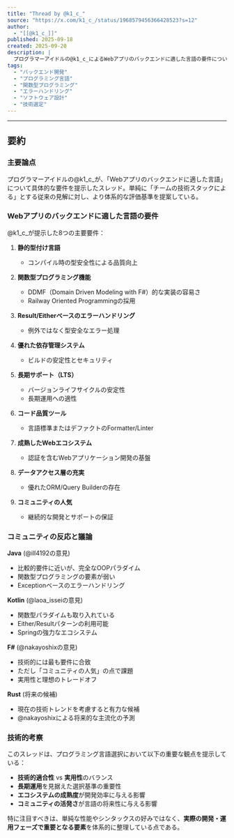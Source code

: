 ```yaml
---
title: "Thread by @k1_c_"
source: "https://x.com/k1_c_/status/1968579456366428523?s=12"
author:
  - "[[@k1_c_]]"
published: 2025-09-18
created: 2025-09-20
description: |
  プログラマーアイドルの@k1_c_によるWebアプリのバックエンドに適した言語の要件についてのスレッド。静的型付け、関数型プログラミング、エラーハンドリング、エコシステムの成熟度など、実際の開発現場で重要な要素を整理している。
tags:
  - "バックエンド開発"
  - "プログラミング言語"
  - "関数型プログラミング"
  - "エラーハンドリング"
  - "ソフトウェア設計"
  - "技術選定"
---
```


---

## 要約

### 主要論点

プログラマーアイドルの@k1_c_が、「Webアプリのバックエンドに適した言語」について具体的な要件を提示したスレッド。単純に「チームの技術スタックによる」とする従来の見解に対し、より体系的な評価基準を提案している。

### Webアプリのバックエンドに適した言語の要件

@k1_c_が提示した8つの主要要件：

1. **静的型付け言語**
   - コンパイル時の型安全性による品質向上

2. **関数型プログラミング機能**
   - DDMF（Domain Driven Modeling with F#）的な実装の容易さ
   - Railway Oriented Programmingの採用

3. **Result/Eitherベースのエラーハンドリング**
   - 例外ではなく型安全なエラー処理

4. **優れた依存管理システム**
   - ビルドの安定性とセキュリティ

5. **長期サポート（LTS）**
   - バージョンライフサイクルの安定性
   - 長期運用への適性

6. **コード品質ツール**
   - 言語標準またはデファクトのFormatter/Linter

7. **成熟したWebエコシステム**
   - 認証を含むWebアプリケーション開発の基盤

8. **データアクセス層の充実**
   - 優れたORM/Query Builderの存在

9. **コミュニティの人気**
   - 継続的な開発とサポートの保証

### コミュニティの反応と議論

**Java** (@ill4192の意見)

- 比較的要件に近いが、完全なOOPパラダイム
- 関数型プログラミングの要素が弱い
- Exceptionベースのエラーハンドリング

**Kotlin** (@laoa_isseiの意見)

- 関数型パラダイムも取り入れている
- Either/Resultパターンの利用可能
- Springの強力なエコシステム

**F#** (@nakayoshixの意見)

- 技術的には最も要件に合致
- ただし「コミュニティの人気」の点で課題
- 実用性と理想のトレードオフ

**Rust** (将来の候補)

- 現在の技術トレンドを考慮すると有力な候補
- @nakayoshixによる将来的な主流化の予測

### 技術的考察

このスレッドは、プログラミング言語選択において以下の重要な観点を提示している：

- **技術的適合性** vs **実用性**のバランス
- **長期運用**を見据えた選択基準の重要性
- **エコシステムの成熟度**が開発効率に与える影響
- **コミュニティの活発さ**が言語の将来性に与える影響

特に注目すべきは、単純な性能やシンタックスの好みではなく、**実際の開発・運用フェーズで重要となる要素**を体系的に整理している点である。
